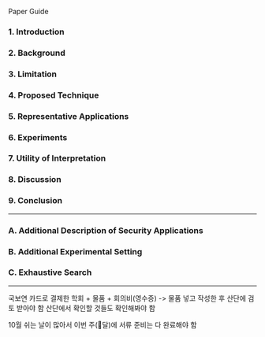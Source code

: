 Paper Guide
### 1. Introduction

### 2. Background

### 3. Limitation

### 4. Proposed Technique

### 5. Representative Applications

### 6. Experiments

### 7. Utility of Interpretation

### 8. Discussion

### 9. Conclusion

---
### A. Additional Description of Security Applications

### B. Additional Experimental Setting

### C. Exhaustive Search



---
국보연 카드로 결제한 학회 + 물품 + 회의비(영수증) -> 물품 넣고 작성한 후 산단에 검토 받아야 함
산단에서 확인할 것들도 확인해봐야 함

10월 쉬는 날이 많아서 이번 주(달)에 서류 준비는 다 완료해야 함